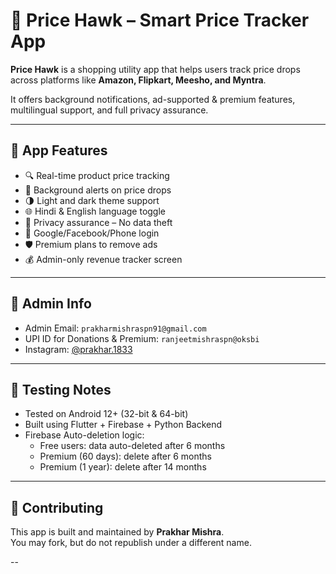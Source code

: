 # 🦅 Price Hawk – Smart Price Tracker App

**Price Hawk** is a shopping utility app that helps users track price drops across platforms like **Amazon, Flipkart, Meesho, and Myntra**.

It offers background notifications, ad-supported & premium features, multilingual support, and full privacy assurance.

---

## 📱 App Features

- 🔍 Real-time product price tracking
- 🔔 Background alerts on price drops
- 🌗 Light and dark theme support
- 🌐 Hindi & English language toggle
- 🔐 Privacy assurance – No data theft
- 👤 Google/Facebook/Phone login
- 🛡️ Premium plans to remove ads
- 💰 Admin-only revenue tracker screen

---

## 💼 Admin Info

- Admin Email: `prakharmishraspn91@gmail.com`
- UPI ID for Donations & Premium: `ranjeetmishraspn@oksbi`
- Instagram: [@prakhar.1833](https://instagram.com/prakhar.1833)

---

## 🧪 Testing Notes

- Tested on Android 12+ (32-bit & 64-bit)
- Built using Flutter + Firebase + Python Backend
- Firebase Auto-deletion logic:  
  - Free users: data auto-deleted after 6 months  
  - Premium (60 days): delete after 6 months  
  - Premium (1 year): delete after 14 months


---

## 🤝 Contributing

This app is built and maintained by **Prakhar Mishra**.  
You may fork, but do not republish under a different name.

--
